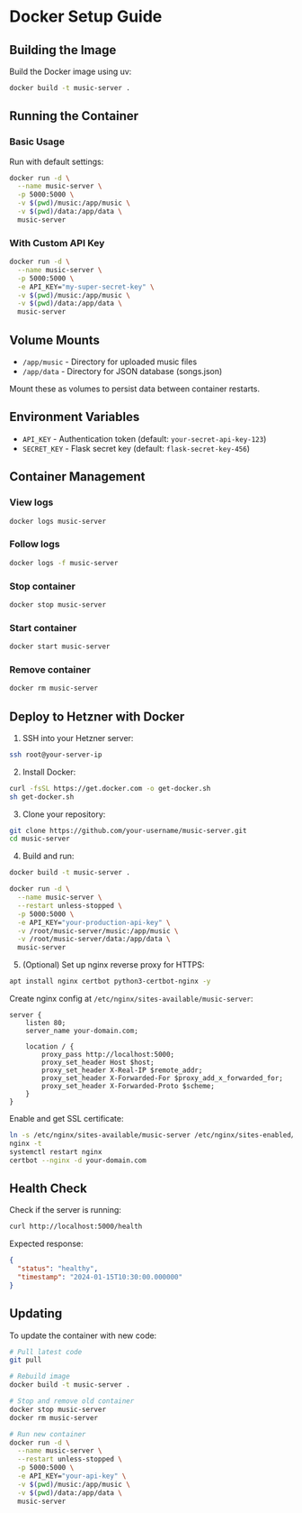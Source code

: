 # Docker Setup Guide

## Building the Image

Build the Docker image using uv:

```bash
docker build -t music-server .
```

## Running the Container

### Basic Usage

Run with default settings:

```bash
docker run -d \
  --name music-server \
  -p 5000:5000 \
  -v $(pwd)/music:/app/music \
  -v $(pwd)/data:/app/data \
  music-server
```

### With Custom API Key

```bash
docker run -d \
  --name music-server \
  -p 5000:5000 \
  -e API_KEY="my-super-secret-key" \
  -v $(pwd)/music:/app/music \
  -v $(pwd)/data:/app/data \
  music-server
```

## Volume Mounts

- `/app/music` - Directory for uploaded music files
- `/app/data` - Directory for JSON database (songs.json)

Mount these as volumes to persist data between container restarts.

## Environment Variables

- `API_KEY` - Authentication token (default: `your-secret-api-key-123`)
- `SECRET_KEY` - Flask secret key (default: `flask-secret-key-456`)

## Container Management

### View logs

```bash
docker logs music-server
```

### Follow logs

```bash
docker logs -f music-server
```

### Stop container

```bash
docker stop music-server
```

### Start container

```bash
docker start music-server
```

### Remove container

```bash
docker rm music-server
```

## Deploy to Hetzner with Docker

1. SSH into your Hetzner server:

```bash
ssh root@your-server-ip
```

2. Install Docker:

```bash
curl -fsSL https://get.docker.com -o get-docker.sh
sh get-docker.sh
```

3. Clone your repository:

```bash
git clone https://github.com/your-username/music-server.git
cd music-server
```

4. Build and run:

```bash
docker build -t music-server .

docker run -d \
  --name music-server \
  --restart unless-stopped \
  -p 5000:5000 \
  -e API_KEY="your-production-api-key" \
  -v /root/music-server/music:/app/music \
  -v /root/music-server/data:/app/data \
  music-server
```

5. (Optional) Set up nginx reverse proxy for HTTPS:

```bash
apt install nginx certbot python3-certbot-nginx -y
```

Create nginx config at `/etc/nginx/sites-available/music-server`:

```nginx
server {
    listen 80;
    server_name your-domain.com;

    location / {
        proxy_pass http://localhost:5000;
        proxy_set_header Host $host;
        proxy_set_header X-Real-IP $remote_addr;
        proxy_set_header X-Forwarded-For $proxy_add_x_forwarded_for;
        proxy_set_header X-Forwarded-Proto $scheme;
    }
}
```

Enable and get SSL certificate:

```bash
ln -s /etc/nginx/sites-available/music-server /etc/nginx/sites-enabled/
nginx -t
systemctl restart nginx
certbot --nginx -d your-domain.com
```

## Health Check

Check if the server is running:

```bash
curl http://localhost:5000/health
```

Expected response:

```json
{
  "status": "healthy",
  "timestamp": "2024-01-15T10:30:00.000000"
}
```

## Updating

To update the container with new code:

```bash
# Pull latest code
git pull

# Rebuild image
docker build -t music-server .

# Stop and remove old container
docker stop music-server
docker rm music-server

# Run new container
docker run -d \
  --name music-server \
  --restart unless-stopped \
  -p 5000:5000 \
  -e API_KEY="your-api-key" \
  -v $(pwd)/music:/app/music \
  -v $(pwd)/data:/app/data \
  music-server
```
